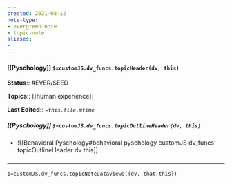 ```yaml
---
created: 2021-08-12
note-type: 
- evergreen-note
- topic-note
aliases:
- 
---
```

 
#### [[Pyschology]] `$=customJS.dv_funcs.topicHeader(dv, this)`


**Status**:: #EVER/SEED 

**Topics**:: [[human experience]]

**Last Edited**:: *`=this.file.mtime`*

##### [[Pyschology]] `$=customJS.dv_funcs.topicOutlineHeader(dv, this)`
- ![[Behavioral Pyschology#behavioral pyschology customJS dv_funcs topicOutlineHeader dv this]]

### <hr class="dataviews"/>

`$=customJS.dv_funcs.topicNoteDataviews({dv, that:this})`


